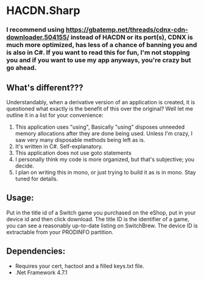 # HACDN.Sharp

### I recommend using https://gbatemp.net/threads/cdnx-cdn-downloader.504155/ instead of HACDN or its port(s), CDNX is much more optimized, has less of a chance of banning you and is also in C#. If you want to read this for fun, I'm not stopping you and if you want to use my app anyways, you're crazy but go ahead.

## What's different???
Understandably, when a derivative version of an application is created, it is questioned what exactly is the benefit of this over the original? Well let me outline it in a list for your convenience:

   1. This application uses "using", Basically "using" disposes unneeded memory allocations after they are done being used. Unless I'm crazy, I saw very many disposable methods being left as is.
   2. It's written in C#. Self-explanatory.
   3. This application does not use goto statements 
   4. I personally think my code is more organized, but that's subjective; you decide.
   5. I plan on writing this in mono, or just trying to build it as is in mono. Stay tuned for details.

## Usage:
Put in the title id of a Switch game you purchased on the eShop, put in your device id and then click download.
The title ID is the identifier of a game, you can see a reasonably up-to-date listing on SwitchBrew.
The device ID is extractable from your PRODINFO partition.

## Dependencies:

   * Requires your cert, hactool and a filled keys.txt file.
   * .Net Framework 4.7.1
